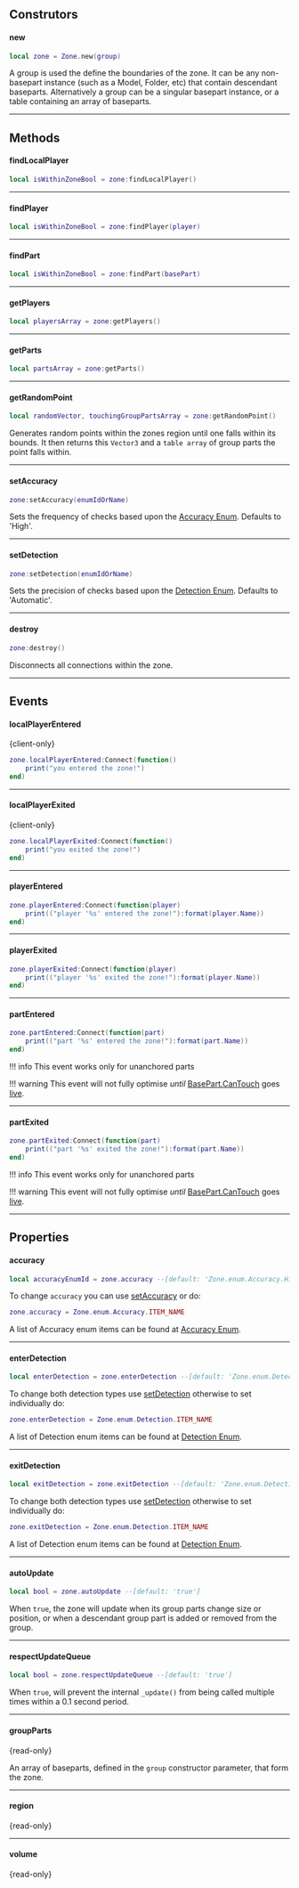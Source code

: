 [Accuracy Enum]: https://github.com/1ForeverHD/ZonePlus/blob/main/src/Zone/Enum/Accuracy.lua
[Detection Enum]: https://github.com/1ForeverHD/ZonePlus/blob/main/src/Zone/Enum/Detection.lua
[setAccuracy]: https://1foreverhd.github.io/ZonePlus/zone/#setaccuracy
[setDetection]: https://1foreverhd.github.io/ZonePlus/zone/#setdetection

## Construtors

#### new
```lua
local zone = Zone.new(group)
```
A group is used the define the boundaries of the zone. It can be any non-basepart instance (such as a Model, Folder, etc) that contain descendant baseparts. Alternatively a group can be a singular basepart instance, or a table containing an array of baseparts. 

----



## Methods

#### findLocalPlayer
```lua
local isWithinZoneBool = zone:findLocalPlayer()
```

----
#### findPlayer
```lua
local isWithinZoneBool = zone:findPlayer(player)
```

----
#### findPart
```lua
local isWithinZoneBool = zone:findPart(basePart)
```

----
#### getPlayers
```lua
local playersArray = zone:getPlayers()
```

----
#### getParts
```lua
local partsArray = zone:getParts()
```

----
#### getRandomPoint
```lua
local randomVector, touchingGroupPartsArray = zone:getRandomPoint()
```
Generates random points within the zones region until one falls within its bounds. It then returns this ``Vector3`` and a ``table array`` of group parts the point falls within.

----
#### setAccuracy
```lua
zone:setAccuracy(enumIdOrName)
```
Sets the frequency of checks based upon the [Accuracy Enum]. Defaults to 'High'.

----
#### setDetection
```lua
zone:setDetection(enumIdOrName)
```
Sets the precision of checks based upon the [Detection Enum]. Defaults to 'Automatic'.

----
#### destroy
```lua
zone:destroy()
```
Disconnects all connections within the zone.

----



## Events
#### localPlayerEntered 
{client-only}
```lua
zone.localPlayerEntered:Connect(function()
    print("you entered the zone!")
end)
```

----
#### localPlayerExited
{client-only}
```lua
zone.localPlayerExited:Connect(function()
    print("you exited the zone!")
end)
```

----
#### playerEntered
```lua
zone.playerEntered:Connect(function(player)
    print(("player '%s' entered the zone!"):format(player.Name))
end)
```

----
#### playerExited
```lua
zone.playerExited:Connect(function(player)
    print(("player '%s' exited the zone!"):format(player.Name))
end)
```

----
#### partEntered
```lua
zone.partEntered:Connect(function(part)
    print(("part '%s' entered the zone!"):format(part.Name))
end)
```

!!! info
    This event works only for unanchored parts


!!! warning
    This event will not fully optimise *until* [BasePart.CanTouch](https://developer.roblox.com/en-us/api-reference/property/BasePart/CanTouch) goes [live](https://developer.roblox.com/en-us/resources/release-note/Release-Notes-for-460).

----
#### partExited
```lua
zone.partExited:Connect(function(part)
    print(("part '%s' exited the zone!"):format(part.Name))
end)
```

!!! info
    This event works only for unanchored parts


!!! warning
    This event will not fully optimise *until* [BasePart.CanTouch](https://developer.roblox.com/en-us/api-reference/property/BasePart/CanTouch) goes [live](https://developer.roblox.com/en-us/resources/release-note/Release-Notes-for-460).

----



## Properties
#### accuracy
```lua
local accuracyEnumId = zone.accuracy --[default: 'Zone.enum.Accuracy.High']
```
To change ``accuracy`` you can use [setAccuracy] or do:

```lua
zone.accuracy = Zone.enum.Accuracy.ITEM_NAME
```

A list of Accuracy enum items can be found at [Accuracy Enum].

----
#### enterDetection
```lua
local enterDetection = zone.enterDetection --[default: 'Zone.enum.Detection.Automatic']
```
To change both detection types use [setDetection] otherwise to set individually do:

```lua
zone.enterDetection = Zone.enum.Detection.ITEM_NAME
```

A list of Detection enum items can be found at [Detection Enum].

----
#### exitDetection
```lua
local exitDetection = zone.exitDetection --[default: 'Zone.enum.Detection.Automatic']
```
To change both detection types use [setDetection] otherwise to set individually do:

```lua
zone.exitDetection = Zone.enum.Detection.ITEM_NAME
```

A list of Detection enum items can be found at [Detection Enum].

----
#### autoUpdate
```lua
local bool = zone.autoUpdate --[default: 'true']
```
When ``true``, the zone will update when its group parts change size or position, or when a descendant group part is added or removed from the group.

----
#### respectUpdateQueue
```lua
local bool = zone.respectUpdateQueue --[default: 'true']
```
When ``true``, will prevent the internal ``_update()`` from being called multiple times within a 0.1 second period.

----
#### groupParts
{read-only}

An array of baseparts, defined in the ``group`` constructor parameter, that form the zone.

----
#### region
{read-only}

----
#### volume
{read-only}
